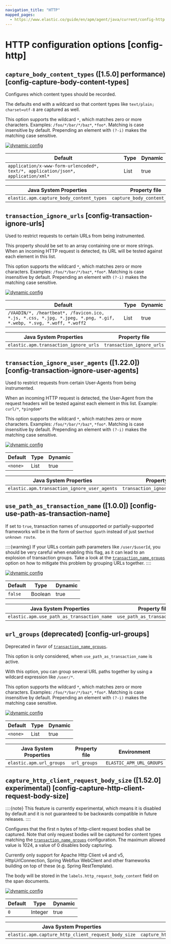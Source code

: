 ```yaml
---
navigation_title: "HTTP"
mapped_pages:
  - https://www.elastic.co/guide/en/apm/agent/java/current/config-http.html
---
```


# HTTP configuration options [config-http]



## `capture_body_content_types` ([1.5.0] performance) [config-capture-body-content-types]

Configures which content types should be recorded.

The defaults end with a wildcard so that content types like `text/plain; charset=utf-8` are captured as well.

This option supports the wildcard `*`, which matches zero or more characters. Examples: `/foo/*/bar/*/baz*`, `*foo*`. Matching is case insensitive by default. Prepending an element with `(?-i)` makes the matching case sensitive.

[![dynamic config](/reference/images/dynamic-config.svg "") ](/reference/configuration.md#configuration-dynamic)

| Default | Type | Dynamic |
| --- | --- | --- |
| `application/x-www-form-urlencoded*, text/*, application/json*, application/xml*` | List | true |

| Java System Properties | Property file | Environment |
| --- | --- | --- |
| `elastic.apm.capture_body_content_types` | `capture_body_content_types` | `ELASTIC_APM_CAPTURE_BODY_CONTENT_TYPES` |


## `transaction_ignore_urls` [config-transaction-ignore-urls]

Used to restrict requests to certain URLs from being instrumented.

This property should be set to an array containing one or more strings. When an incoming HTTP request is detected, its URL will be tested against each element in this list.

This option supports the wildcard `*`, which matches zero or more characters. Examples: `/foo/*/bar/*/baz*`, `*foo*`. Matching is case insensitive by default. Prepending an element with `(?-i)` makes the matching case sensitive.

[![dynamic config](/reference/images/dynamic-config.svg "") ](/reference/configuration.md#configuration-dynamic)

| Default | Type | Dynamic |
| --- | --- | --- |
| `/VAADIN/*, /heartbeat*, /favicon.ico, *.js, *.css, *.jpg, *.jpeg, *.png, *.gif, *.webp, *.svg, *.woff, *.woff2` | List | true |

| Java System Properties | Property file | Environment |
| --- | --- | --- |
| `elastic.apm.transaction_ignore_urls` | `transaction_ignore_urls` | `ELASTIC_APM_TRANSACTION_IGNORE_URLS` |


## `transaction_ignore_user_agents` ([1.22.0]) [config-transaction-ignore-user-agents]

Used to restrict requests from certain User-Agents from being instrumented.

When an incoming HTTP request is detected, the User-Agent from the request headers will be tested against each element in this list. Example: `curl/*`, `*pingdom*`

This option supports the wildcard `*`, which matches zero or more characters. Examples: `/foo/*/bar/*/baz*`, `*foo*`. Matching is case insensitive by default. Prepending an element with `(?-i)` makes the matching case sensitive.

[![dynamic config](/reference/images/dynamic-config.svg "") ](/reference/configuration.md#configuration-dynamic)

| Default | Type | Dynamic |
| --- | --- | --- |
| `<none>` | List | true |

| Java System Properties | Property file | Environment |
| --- | --- | --- |
| `elastic.apm.transaction_ignore_user_agents` | `transaction_ignore_user_agents` | `ELASTIC_APM_TRANSACTION_IGNORE_USER_AGENTS` |


## `use_path_as_transaction_name` ([1.0.0]) [config-use-path-as-transaction-name]

If set to `true`, transaction names of unsupported or partially-supported frameworks will be in the form of `$method $path` instead of just `$method unknown route`.

::::{warning}
If your URLs contain path parameters like `/user/$userId`, you should be very careful when enabling this flag, as it can lead to an explosion of transaction groups. Take a look at the [`transaction_name_groups`](/reference/config-core.md#config-transaction-name-groups) option on how to mitigate this problem by grouping URLs together.
::::


[![dynamic config](/reference/images/dynamic-config.svg "") ](/reference/configuration.md#configuration-dynamic)

| Default | Type | Dynamic |
| --- | --- | --- |
| `false` | Boolean | true |

| Java System Properties | Property file | Environment |
| --- | --- | --- |
| `elastic.apm.use_path_as_transaction_name` | `use_path_as_transaction_name` | `ELASTIC_APM_USE_PATH_AS_TRANSACTION_NAME` |


## `url_groups` (deprecated) [config-url-groups]

Deprecated in favor of [`transaction_name_groups`](/reference/config-core.md#config-transaction-name-groups).

This option is only considered, when `use_path_as_transaction_name` is active.

With this option, you can group several URL paths together by using a wildcard expression like `/user/*`.

This option supports the wildcard `*`, which matches zero or more characters. Examples: `/foo/*/bar/*/baz*`, `*foo*`. Matching is case insensitive by default. Prepending an element with `(?-i)` makes the matching case sensitive.

[![dynamic config](/reference/images/dynamic-config.svg "") ](/reference/configuration.md#configuration-dynamic)

| Default | Type | Dynamic |
| --- | --- | --- |
| `<none>` | List | true |

| Java System Properties | Property file | Environment |
| --- | --- | --- |
| `elastic.apm.url_groups` | `url_groups` | `ELASTIC_APM_URL_GROUPS` |


## `capture_http_client_request_body_size` ([1.52.0] experimental) [config-capture-http-client-request-body-size]

::::{note}
This feature is currently experimental, which means it is disabled by default and it is not guaranteed to be backwards compatible in future releases.
::::


Configures that the first n bytes of http-client request bodies shall be captured. Note that only request bodies will be captured for content types matching the [`transaction_name_groups`](/reference/config-core.md#config-transaction-name-groups) configuration. The maximum allowed value is 1024, a value of 0 disables body capturing.

Currently only support for Apache Http Client v4 and v5, HttpUrlConnection, Spring Webflux WebClient and other frameworks building on top of these (e.g. Spring RestTemplate).

The body will be stored in the `labels.http_request_body_content` field on the span documents.

[![dynamic config](/reference/images/dynamic-config.svg "") ](/reference/configuration.md#configuration-dynamic)

| Default | Type | Dynamic |
| --- | --- | --- |
| `0` | Integer | true |

| Java System Properties | Property file | Environment |
| --- | --- | --- |
| `elastic.apm.capture_http_client_request_body_size` | `capture_http_client_request_body_size` | `ELASTIC_APM_CAPTURE_HTTP_CLIENT_REQUEST_BODY_SIZE` |

